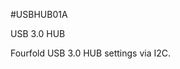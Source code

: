 <!--- PrjInfo ---> <!--- Please remove this line after manually editing --->
<!--- 00a56be08b96043df9e37d6aff7b6990 --->
<!--- Created:20170112-18:22: ---> 
<!--- Author:Mlab: ---> 
<!--- AuthorEmail:mlab@mlab.cz: ---> 
<!--- Tags:imported: ---> 
<!--- Ust:None: ---> 
<!--- Name:USBHUB01A: --->
#USBHUB01A 
<!--- LongName --->
USB 3.0 HUB
<!--- ELongName ---> 

<!--- Lead --->
Fourfold USB 3.0 HUB settings via I2C.
<!--- ELead ---> 


​
​
<!--- Description --->
<!--- EDescription --->
<!--- Content --->
<!--- EContent --->
            